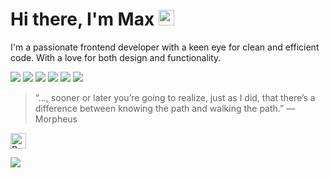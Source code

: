 # Hi there, I'm Max <img src="https://raw.githubusercontent.com/Tarikul-Islam-Anik/Animated-Fluent-Emojis/master/Emojis/Hand%20gestures/Waving%20Hand.png" alt="Waving Hand" width="25" height="25" />

I'm a passionate frontend developer with a keen eye for clean and efficient code.
With a love for both design and functionality.

![](https://img.shields.io/badge/Javascript-i?style=for-the-badge&logo=javascript&logoColor=black&color=B7BDF8)
![](https://img.shields.io/badge/React-i?style=for-the-badge&logo=react&logoColor=black&color=B7BDF8)
![](https://img.shields.io/badge/Jest-i?style=for-the-badge&logo=jest&logoColor=black&color=B7BDF8)
![](https://img.shields.io/badge/Tailwindcss-i?style=for-the-badge&logo=tailwindcss&logoColor=black&color=B7BDF8)
![](https://img.shields.io/badge/MacOs-i?style=for-the-badge&logo=macos&logoColor=black&color=B7BDF8)
![](https://img.shields.io/badge/VSCode-i?style=for-the-badge&logo=visualstudiocode&logoColor=black&color=B7BDF8)

>“..., sooner or later you’re going to realize, just as I did, that there’s a difference between knowing the path and walking the path.” ― Morpheus

<img src="https://raw.githubusercontent.com/Tarikul-Islam-Anik/Animated-Fluent-Emojis/master/Emojis/Animals/Parrot.png" alt="Parrot" width="25" height="25" />

![](https://github-readme-stats.vercel.app/api/top-langs/?username=lehmax&layout=compact&theme=vue)
